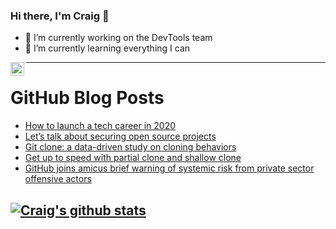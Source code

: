 ### Hi there, I'm Craig 👋

<!--
**CraigTeelFugro/CraigTeelFugro** is a ✨ _special_ ✨ repository because its `README.md` (this file) appears on your GitHub profile.

Here are some ideas to get you started:
-->

- 🔭 I’m currently working on the DevTools team
- 🌱 I’m currently learning everything I can

[<img align="left" alt="Craig Teel | LinkedIn" width="22px" src="https://cdn.jsdelivr.net/npm/simple-icons@v3/icons/linkedin.svg" />][linkedin]

---

# GitHub Blog Posts

<!-- BLOG-POST-LIST:START -->
- [How to launch a tech career in 2020](https://github.blog/2020-12-22-how-to-launch-a-tech-career-in-2020/)
- [Let’s talk about securing open source projects](https://github.blog/2020-12-22-lets-talk-about-securing-open-source-projects/)
- [Git clone: a data-driven study on cloning behaviors](https://github.blog/2020-12-22-git-clone-a-data-driven-study-on-cloning-behaviors/)
- [Get up to speed with partial clone and shallow clone](https://github.blog/2020-12-21-get-up-to-speed-with-partial-clone-and-shallow-clone/)
- [GitHub joins amicus brief warning of systemic risk from private sector offensive actors](https://github.blog/2020-12-21-github-joins-amicus-brief-warning-of-systemic-risk-from-private-sector-offensive-actors/)
<!-- BLOG-POST-LIST:END -->

## [![Craig's github stats](https://github-readme-stats.vercel.app/api?username=craigteelfugro)](https://github.com/anuraghazra/github-readme-stats)


[linkedin]: https://linkedin.com/in/craig-teel-b8786771
